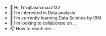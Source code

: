 - 👋 Hi, I’m @asmanaaz132
- 👀 I’m interested in Data analysis
- 🌱 I’m currently learning Data Science by IBM
- 💞️ I’m looking to collaborate on ...
- 📫 How to reach me ...

<!---
asmanaaz132/asmanaaz132 is a ✨ special ✨ repository because its `README.md` (this file) appears on your GitHub profile.
You can click the Preview link to take a look at your changes.
--->
